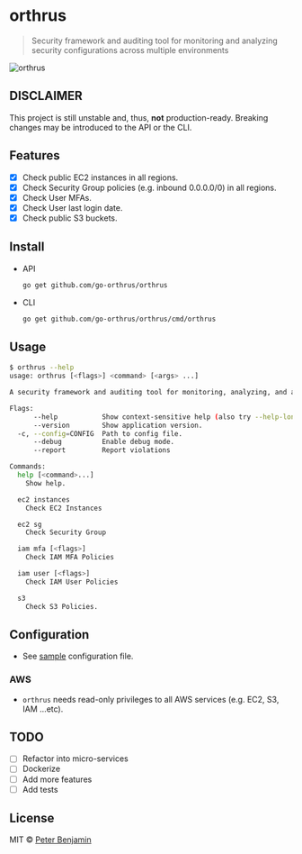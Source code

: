 # orthrus

> Security framework and auditing tool for monitoring and analyzing security configurations across multiple environments

![orthrus](orthrus.png)

## DISCLAIMER

This project is still unstable and, thus, **not** production-ready. Breaking changes may be introduced to the API or the CLI.

## Features

- [x] Check public EC2 instances in all regions.
- [x] Check Security Group policies (e.g. inbound 0.0.0.0/0) in all regions.
- [x] Check User MFAs.
- [x] Check User last login date.
- [x] Check public S3 buckets.

## Install

- API
  ```sh
  go get github.com/go-orthrus/orthrus
  ```

- CLI
  ```sh
  go get github.com/go-orthrus/orthrus/cmd/orthrus
  ```

## Usage

```sh
$ orthrus --help
usage: orthrus [<flags>] <command> [<args> ...]

A security framework and auditing tool for monitoring, analyzing, and alerting on security configurations across multiple environments.

Flags:
      --help           Show context-sensitive help (also try --help-long and --help-man).
      --version        Show application version.
  -c, --config=CONFIG  Path to config file.
      --debug          Enable debug mode.
      --report         Report violations

Commands:
  help [<command>...]
    Show help.

  ec2 instances
    Check EC2 Instances

  ec2 sg
    Check Security Group

  iam mfa [<flags>]
    Check IAM MFA Policies

  iam user [<flags>]
    Check IAM User Policies

  s3
    Check S3 Policies.

```

## Configuration

- See [sample][sample-config] configuration file.

### AWS

- `orthrus` needs read-only privileges to all AWS services (e.g. EC2, S3, IAM ...etc).

## TODO

- [ ] Refactor into micro-services
- [ ] Dockerize
- [ ] Add more features
- [ ] Add tests

## License

MIT &copy; [Peter Benjamin](https://github.com/petermbenjamin)

[sample-config]: orthrus.sample.yml
